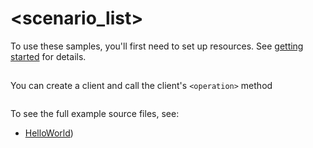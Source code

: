 # <scenario_list>

To use these samples, you'll first need to set up resources. See [getting started](https://github.com/Azure/azure-sdk-for-net/blob/main/sdk/purview/Azure.Analytics.Share/README.md#getting-started) for details.

## <scenario>

You can create a client and call the client's `<operation>` method

```C# Snippet:Azure_Analytics_Share_Scenario
```

To see the full example source files, see:
* [HelloWorld](https://github.com/Azure/azure-sdk-for-net/blob/main/sdk/purview/Azure.Analytics.Share/tests/Samples/Sample1_HelloWorld.cs))

<!-- please refer to <https://github.com/Azure/azure-sdk-for-net/main/sdk/template/Azure.Template/samples/Sample1_HelloWorld.md> to write sample readme file. -->